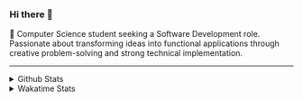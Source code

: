 ### Hi there 👋

🌱 Computer Science student seeking a Software Development role. Passionate about transforming ideas into functional applications through creative problem-solving and strong technical implementation.

---

<details>
<summary>Github Stats</summary>
    <p>
        <img align="top" src="https://github-readme-stats.vercel.app/api?username=jhaimecando27&show_icons=true&theme=tokyonight">
        <img src="https://github-readme-stats.vercel.app/api/top-langs/?username=jhaimecando27&show_icons=true&theme=tokyonight">
    </p>
</details>

<details>
    <summary>Wakatime Stats</summary>
    <a href="https://wakatime.com/@jhaimecando">
        <img src="https://github-readme-stats.vercel.app/api/wakatime?username=@jhaimecando&show_icons=true&theme=tokyonight">
    </a>
</details>

